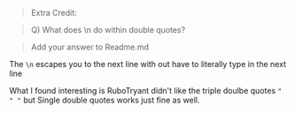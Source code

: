> Extra Credit:

>Q)  What does \n do within double quotes?

>Add your answer to Readme.md

The `\n` escapes you to the next line with out have to literally type in the next line

What I found interesting is RuboTryant didn't like the triple doulbe quotes `" " "` but 
Single double quotes works just fine as well.   
